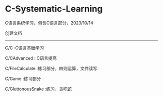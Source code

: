 # C-Systematic-Learning
C语言系统学习，包含C语言部分，2023/10/14

创建文档

------

C/C :C语言基础学习

C/CAdvanced : C语言提高

C/FileCalculate :练习部分，四则运算，文件读写

C/Game :练习部分

C/GluttonousSnake :练习，贪吃蛇

